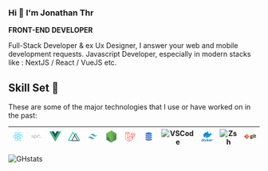 
### Hi 👋 I'm Jonathan Thr
**FRONT-END DEVELOPER**


Full-Stack Developer & ex Ux Designer, I answer your web and mobile development requests.
Javascript Developer, especially in modern stacks like : NextJS / React / VueJS etc.

<!--
**Jo-thr/Jo-thr** is a ✨ _special_ ✨ repository because its `README.md` (this file) appears on your GitHub profile.

Here are some ideas to get you started:

- 🔭 I’m currently working on ...
- 🌱 I’m currently learning ...
- 👯 I’m looking to collaborate on ...
- 🤔 I’m looking for help with ...
- 💬 Ask me about ...
- 📫 How to reach me: ...
- 😄 Pronouns: ...
- ⚡ Fun fact: ...
-->

## Skill Set :muscle:

These are some of the major technologies that I use or have worked on in the past:

<img title="React" alt="React" width="40px" src="https://raw.githubusercontent.com/github/explore/master/topics/react/react.png" />|<img alt="NextJs" title="NextJs" width="40px" src="https://raw.githubusercontent.com/github/explore/master/topics/nextjs/nextjs.png">|<img title="Vue" alt="Vue" width="40px" src="https://raw.githubusercontent.com/github/explore/master/topics/vue/vue.png">|<img title="Nuxt" alt="Nuxt" width="40px" src="https://raw.githubusercontent.com/github/explore/master/topics/nuxt/nuxt.png">|<img title="Tailwind" alt="Tailwind" width="40px" src="https://raw.githubusercontent.com/github/explore/master/topics/tailwind/tailwind.png">|<img title="NodeJs" alt="NodeJs" width="40px" src="https://raw.githubusercontent.com/github/explore/master/topics/nodejs/nodejs.png">|<img title="Laravel" alt="Laravel" width="40px" src="https://raw.githubusercontent.com/github/explore/master/topics/laravel/laravel.png">|<img title="SQL" alt="SQL" width="40px" src="https://raw.githubusercontent.com/github/explore/master/topics/sql/sql.png">|<img title="VSCode" alt="VSCode" width="40px" src="https://camo.githubusercontent.com/e9141be13e6bea8c50af6d48f64700246faed666040ead23e74d4fc27bf411e3/68747470733a2f2f696d672e69636f6e73382e636f6d2f666c75656e742f34382f3030303030302f76697375616c2d73747564696f2d636f64652d323031392e706e67">|<img title="Docker" alt="Docker" width="40px" src="https://raw.githubusercontent.com/github/explore/master/topics/docker/docker.png">|<img title="Zsh" alt="Zsh" width="40px" src="https://camo.githubusercontent.com/3ec75cb1c3278cce3c661d3bcf72a4eca75db241a6ace648ea014b02f3f44458/68747470733a2f2f73332e616d617a6f6e6177732e636f6d2f6f686d797a73682f6f682d6d792d7a73682d6c6f676f2e706e67">|<img title="Git" alt="Git" width="40px" src="https://raw.githubusercontent.com/github/explore/master/topics/git/git.png">
|--|--|--|--|--|--|--|--|--|--|--|--|

![GHstats](https://github-readme-stats.vercel.app/api?username=Jo-thr&how_icons=true)
